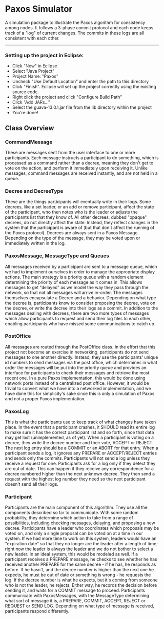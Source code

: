 Paxos Simulator
=====
A simulation package to illustrate the Paxos algorithm for consistency among nodes. It follows a 3-phase commit protocol and each node keeps track of a "log" of current changes. The commits in these logs are all consistent with each other.

---

### Setting up the project in Eclipse:
* Click "New" in Eclipse
* Select "Java Project"
* Project Name: "Paxos"
* Uncheck "Use Default Location" and enter the path to this directory
* Click "Finish". Eclipse will set up the project correctly using the existing source code.
* Right click the project and click "Configure Build Path"
* Click "Add JARs..."
* Select the guava-13.0.1.jar file from the lib directory within the project
* You're done!

## Class Overview

### CommandMessage
These are messages sent from the user interface to one or more participants. Each message instructs a participant to do something, which is processed as a command rather than a decree, meaning they don't get to vote on the action, and perform it immediately upon receiving it. Unlike messages, command messages are received instantly, and are not held in a queue.

### Decree and DecreeType
These are the things participants will eventually write in their logs. Some decrees, like a set leader, or an add or remove participant, affect the state of the participant, who then notes who is the leader or adjusts the participants list that they know of. All other decrees, dubbed "opaque" decrees, do not directly affect the state. Instead, they reflect changes in the system that the participant is aware of (but that don't affect the running of the Paxos protocol). Decrees are always sent in a Paxos Message. Depending on the type of the message, they may be voted upon or immediately written in the log. 

### PaxosMessage, MessageType and Queues
All messages received by a participant are sent to a message queue, which we had to implement ourselves in order to manage the appropriate display actions. The main strategy is a priority queue with a random element determining the priority of each message as it comes in. This allows messages to get "delayed" as we model the way they pass through the network, so that not all messages will arrive in-order. The messages themselves encapsulate a Decree and a behavior. Depending on what type the decree is, participants know to consider proposing the decree, vote on the decree, or write the decree into their logs as a commit. In addition to the messages dealing with decrees, there are two more types of messages which allow participants to request and send their log files to each other, enabling participants who have missed some communications to catch up. 

### PostOffice
All messages are routed through the PostOffice class. In the effort that this project not become an exercise in networking, participants do not send messages to one another directly. Instead, they use the participants' unique id numbers to send messages via the post office, which determines in what order the messages will be put into the priority queue and provides an interface for participants to check their messages and retrieve the most recent one. In a pure Paxos implementation, this would be done using network ports instead of a centralized post office. However, it would be trivial to convert what we have into a networked implementation, and we have done this for simplicity's sake since this is only a simulation of Paxos and not a proper Paxos implementation.

### PaxosLog
This is what the participants use to keep track of what changes have taken place. In the event that a participant crashes, it SHOULD read its entire log to make sure it has the correct participant list and so forth, since that data may get lost (unimplemented, as of yet). When a participant is voting on a decree, they write the decree number and their vote, ACCEPT or REJECT. The next log entry should be a COMMIT or an ABORT for that entry. When a participant sends a log, it ignores any PREPARE or ACCEPT/REJECT entries and sends only the commits. Participants will not send a log unless they receive a request for one. Participants ask for a log only if they detect they are out of date. This can happen if they receive any correspondence for a decree numbered higher than the next unknown decree. They then send a request with the highest log number they need so the next participant doesn't send all their logs.

### Participant
Participants are the main component of this algorithm. They use all the components described so far to communicate. With some random probability, they determine which action to take from a range of possibilities, including checking messages, delaying, and proposing a new decree. Participants have a leader who coordinates which proposals may be voted on, and only a single proposal can be voted on at a time in our system. If we had more time to work on this system, leaders would have an "expiration date" so that they no longer are the leader after a length of time; right now the leader is always the leader and we do not bother to select a new leader. In an ideal system, this would be modeled as well. If a participant receives a PREPARE message, he checks to see whether he has received another PREPARE for the same decree - if he has, he responds as before. If he hasn't, and the decree number is higher than the next one he expects, he must be out of date or something is wrong - he requests the log. If the decree number is what he expects, but it's coming from someone who is not the leader, he rejects. Either way, he records the decision before sending it, and waits for a COMMIT message to proceed. Participants communicate with PaxosMessages, with the MessageType determining what sort of message it is, a PREPARE, COMMIT, ACCEPT, REJECT or REQUEST or SEND LOG. Depending on what type of message is received, participants respond differently.
